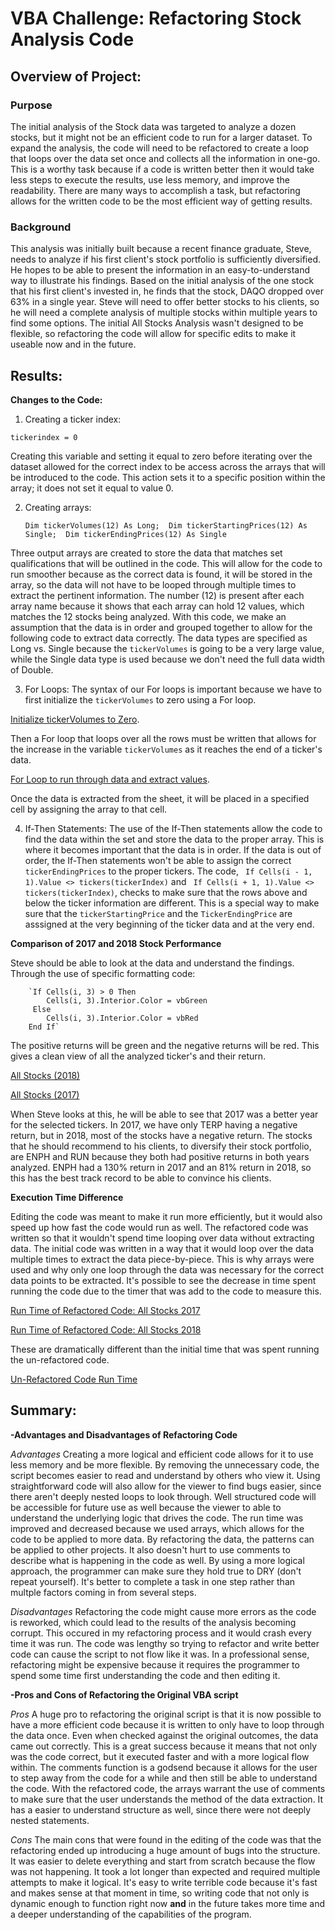 # VBA Challenge: Refactoring Stock Analysis Code
## Overview of Project: 

### Purpose
The initial analysis of the Stock data was targeted to analyze a dozen stocks, but it might not be an efficient code to run for a larger dataset. To expand the analysis, the code will need to be refactored to create a loop that loops over the data set once and collects all the information in one-go. This is a worthy task because if a code is written better then it would take less steps to execute the results, use less memory, and improve the readability. There are many ways to accomplish a task, but refactoring allows for the written code to be the most efficient way of getting results. 

### Background
This analysis was initially built because a recent finance graduate, Steve, needs to analyze if his first client's stock portfolio is sufficiently diversified. He hopes to be able to present the information in an easy-to-understand way to illustrate his findings. Based on the initial analysis of the one stock that his first client's invested in, he finds that the stock, DAQO dropped over 63% in a single year. Steve will need to offer better stocks to his clients, so he will need a complete analysis of multiple stocks within multiple years to find some options. The initial All Stocks Analysis wasn't designed to be flexible, so refactoring the code will allow for specific edits to make it useable now and in the future. 

## Results: 

**Changes to the Code:**

1. Creating a ticker index: 

`tickerindex = 0`

Creating this variable and setting it equal to zero before iterating over the dataset allowed for the correct index to be access across the arrays that will be introduced to the code. This action sets it to a specific position within the array; it does not set it equal to value 0. 


2. Creating arrays: 

    `Dim tickerVolumes(12) As Long; 
    Dim tickerStartingPrices(12) As Single; 
    Dim tickerEndingPrices(12) As Single` 
    
Three output arrays are created to store the data that matches set qualifications that will be outlined in the code. This will allow for the code to run smoother because as the correct data is found, it will be stored in the array, so the data will not have to be looped through multiple times to extract the pertinent information. The number (12) is present after each array name because it shows that each array can hold 12 values, which matches the 12 stocks being analyzed. With this code, we make an assumption that the data is in order and grouped together to allow for the following code to extract data correctly. The data types are specified as Long vs. Single because the `tickerVolumes` is going to be a very large value, while the Single data type is used because we don't need the full data width of Double. 
    
3. For Loops: The syntax of our For loops is important because we have to first initialize the `tickerVolumes` to zero using a For loop. 

[Initialize tickerVolumes to Zero](https://user-images.githubusercontent.com/102566199/163690955-7ffdab17-021e-451b-8167-2fab8b3e1d59.png). 

Then a For loop that loops over all the rows must be written that allows for the increase in the variable `tickerVolumes` as it reaches the end of a ticker's data.

[For Loop to run through data and extract values](https://user-images.githubusercontent.com/102566199/163691052-265ad536-294f-4750-81f4-f00b0309db82.png). 

Once the data is extracted from the sheet, it will be placed in a specified cell by assigning the array to that cell. 

4. If-Then Statements: The use of the If-Then statements allow the code to find the data within the set and store the data to the proper array. This is where it becomes important that the data is in order. If the data is out of order, the If-Then statements won't be able to assign the correct `tickerEndingPrices` to the proper tickers. The code, ` If Cells(i - 1, 1).Value <> tickers(tickerIndex)` and ` If Cells(i + 1, 1).Value <> tickers(tickerIndex)`, checks to make sure that the rows above and below the ticker information are different. This is a special way to make sure that the `tickerStartingPrice` and the `TickerEndingPrice` are asssigned at the very beginning of the ticker data and at the very end. 

**Comparison of 2017 and 2018 Stock Performance**

Steve should be able to look at the data and understand the findings. Through the use of specific formatting code:  
        
        `If Cells(i, 3) > 0 Then 
            Cells(i, 3).Interior.Color = vbGreen
         Else
            Cells(i, 3).Interior.Color = vbRed
        End If`
      
  The positive returns will be green and the negative returns will be red. This gives a clean view of all the analyzed ticker's and their return.
  
  [All Stocks (2018)](https://user-images.githubusercontent.com/102566199/163691718-c4c4b3d2-1951-4004-b4b0-4fc4e2a2ba1d.png)

  [All Stocks (2017)](https://user-images.githubusercontent.com/102566199/163691733-712c7133-69fe-4240-ab59-3fb1ecad803f.png)
  
When Steve looks at this, he will be able to see that 2017 was a better year for the selected tickers. In 2017, we have only TERP having a negative return, but in 2018, most of the stocks have a negative return. The stocks that he should recommend to his clients, to diversify their stock portfolio, are ENPH and RUN because they both had positive returns in both years analyzed. ENPH had a 130% return in 2017 and an 81% return in 2018, so this has the best track record to be able to convince his clients. 

**Execution Time Difference**

Editing the code was meant to make it run more efficiently, but it would also speed up how fast the code would run as well. The refactored code was written so that it wouldn't spend time looping over data without extracting data. The initial code was written in a way that it would loop over the data multiple times to extract the data piece-by-piece. This is why arrays were used and why only one loop through the data was necessary for the correct data points to be extracted. It's possible to see the decrease in time spent running the code due to the timer that was add to the code to measure this. 

[Run Time of Refactored Code: All Stocks 2017](https://user-images.githubusercontent.com/102566199/163692076-e3699881-13e7-4ed1-83f2-064fd32f1b00.png)

[Run Time of Refactored Code: All Stocks 2018](https://user-images.githubusercontent.com/102566199/163692092-c1f1230e-9950-44db-94be-765482575da4.png)

These are dramatically different than the initial time that was spent running the un-refactored code. 

[Un-Refactored Code Run Time](https://user-images.githubusercontent.com/102566199/163692157-a0f1a995-f1b2-47d5-96fb-65f9b0c4487b.png)

## Summary:

**-Advantages and Disadvantages of Refactoring Code**

*Advantages*
Creating a more logical and efficient code allows for it to use less memory and be more flexible. By removing the unnecessary code, the script becomes easier to read and understand by others who view it. Using straightforward code will also allow for the viewer to find bugs easier, since there aren't deeply nested loops to look through. Well structured code will be accessible for future use as well because the viewer to able to understand the underlying logic that drives the code. The run time was improved and decreased because we used arrays, which allows for the code to be applied to more data. By refactoring the data, the patterns can be applied to other projects. It also doesn't hurt to use comments to describe what is happening in the code as well. By using a more logical approach, the programmer can make sure they hold true to DRY (don't repeat yourself). It's better to complete  a task in one step rather than multple factors coming in from several steps. 

*Disadvantages*
Refactoring the code might cause more errors as the code is reworked, which could lead to the results of the analysis becoming corrupt. This occured in my refactoring process and it would crash every time it was run. The code was lengthy so trying to refactor and write better code can cause the script to not flow like it was. In a professional sense, refactoring might be expensive because it requires the programmer to spend some time first understanding the code and then editing it. 

**-Pros and Cons of Refactoring the Original VBA script**

*Pros*
A huge pro to refactoring the original script is that it is now possible to have a more efficient code because it is written to only have to loop through the data once. Even when checked against the original outcomes, the data came out correctly. This is a great success because it means that not only was the code correct, but it executed faster and with a more logical flow within. The comments function is a godsend because it allows for the user to step away from the code for a while and then still be able to understand the code. With the refactored code, the arrays warrant the use of comments to make sure that the user understands the method of the data extraction. It has a easier to understand structure as well, since there were not deeply nested statements.

*Cons*
The main cons that were found in the editing of the code was that the refactoring ended up introducing a huge amount of bugs into the structure. It was easier to delete everything and start from scratch because the flow was not happening. It took a lot longer than expected and required multiple attempts to make it logical. It's easy to write terrible code because it's fast and makes sense at that moment in time, so writing code that not only is dynamic enough to function right now **and** in the future takes more time and a deeper understanding of the capabilities of the program. 
